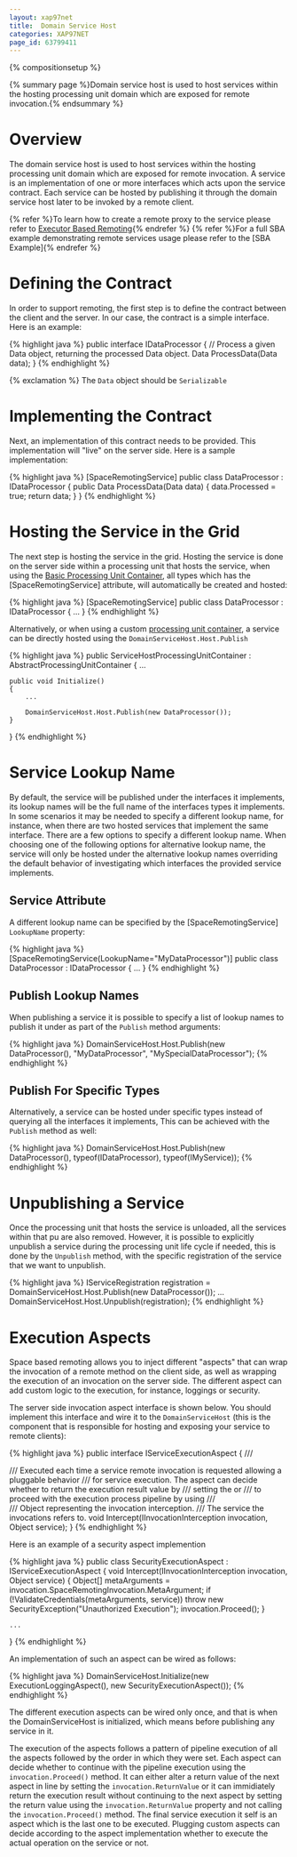 ```yaml
---
layout: xap97net
title:  Domain Service Host
categories: XAP97NET
page_id: 63799411
---
```


{% compositionsetup %}

{% summary page %}Domain service host is used to host services within the hosting processing unit domain which are exposed for remote invocation.{% endsummary %}

# Overview

The domain service host is used to host services within the hosting processing unit domain which are exposed for remote invocation. A service is an implementation of one or more interfaces which acts upon the service contract. Each service can be hosted by publishing it through the domain service host later to be invoked by a remote client.

{% refer %}To learn how to create a remote proxy to the service please refer to [Executor Based Remoting](./executor-based-remoting.html){% endrefer %}
{% refer %}For a full SBA example demonstrating remote services usage please refer to the [SBA Example]{% endrefer %}

# Defining the Contract

In order to support remoting, the first step is to define the contract between the client and the server. In our case, the contract is a simple interface. Here is an example:

{% highlight java %}
public interface IDataProcessor
{
    // Process a given Data object, returning the processed Data object.
    Data ProcessData(Data data);
}
{% endhighlight %}

{% exclamation %} The `Data` object should be `Serializable`

# Implementing the Contract

Next, an implementation of this contract needs to be provided. This implementation will "live" on the server side. Here is a sample implementation:

{% highlight java %}
[SpaceRemotingService]
public class DataProcessor : IDataProcessor
{
    public Data ProcessData(Data data)
    {
    	data.Processed = true;
    	return data;
    }
}
{% endhighlight %}

# Hosting the Service in the Grid

The next step is hosting the service in the grid. Hosting the service is done on the server side within a processing unit that hosts the service, when using the [Basic Processing Unit Container](./basic-processing-unit-container.html), all types which has the \[SpaceRemotingService\] attribute, will automatically be created and hosted:

{% highlight java %}
[SpaceRemotingService]
public class DataProcessor : IDataProcessor
{
...
}
{% endhighlight %}

Alternatively, or when using a custom [processing unit container](./processing-unit-container.html), a service can be directly hosted using the `DomainServiceHost.Host.Publish`

{% highlight java %}
public ServiceHostProcessingUnitContainer : AbstractProcessingUnitContainer
{
    ...

    public void Initialize()
    {
        ...

        DomainServiceHost.Host.Publish(new DataProcessor());
    }
}
{% endhighlight %}

# Service Lookup Name

By default, the service will be published under the interfaces it implements, its lookup names will be the full name of the interfaces types it implements. In some scenarios it may be needed to specify a different lookup name, for instance, when there are two hosted services that implement the same interface. There are a few options to specify a different lookup name. When choosing one of the following options for alternative lookup name, the service will only be hosted under the alternative lookup names overriding the default behavior of investigating which interfaces the provided service implements.

## Service Attribute

A different lookup name can be specified by the \[SpaceRemotingService\] `LookupName` property:

{% highlight java %}
[SpaceRemotingService(LookupName="MyDataProcessor")]
public class DataProcessor : IDataProcessor
{
...
}
{% endhighlight %}

## Publish Lookup Names

When publishing a service it is possible to specify a list of lookup names to publish it under as part of the `Publish` method arguments:

{% highlight java %}
DomainServiceHost.Host.Publish(new DataProcessor(), "MyDataProcessor", "MySpecialDataProcessor");
{% endhighlight %}

## Publish For Specific Types

Alternatively, a service can be hosted under specific types instead of querying all the interfaces it implements, This can be achieved with the `Publish` method as well:

{% highlight java %}
DomainServiceHost.Host.Publish(new DataProcessor(), typeof(IDataProcessor), typeof(IMyService));
{% endhighlight %}

# Unpublishing a Service

Once the processing unit that hosts the service is unloaded, all the services within that pu are also removed.
However, it is possible to explicitly unpublish a service during the processing unit life cycle if needed, this is done by the `Unpublish` method, with the specific registration of the service that we want to unpublish.

{% highlight java %}
IServiceRegistration registration = DomainServiceHost.Host.Publish(new DataProcessor());
...
DomainServiceHost.Host.Unpublish(registration);
{% endhighlight %}

# Execution Aspects

Space based remoting allows you to inject different "aspects" that can wrap the invocation of a remote method on the client side, as well as wrapping the execution of an invocation on the server side. The different aspect can add custom logic to the execution, for instance, loggings or security.

The server side invocation aspect interface is shown below. You should implement this interface and wire it to the `DomainServiceHost` (this is the component that is responsible for hosting and exposing your service to remote clients):

{% highlight java %}
public interface IServiceExecutionAspect
{
    /// <summary>
    /// Executed each time a service remote invocation is requested allowing a pluggable behavior
    /// for service execution. The aspect can decide whether to return the execution result value by
    /// setting the <see cref="IInvocationInterception.ResultValue"/> or
    /// to proceed with the execution process pipeline by using <see cref="IInvocationInterception.Proceed()"/>
    /// </summary>
    /// <param name="invocation">Object representing the invocation interception.</param>
    /// <param name="service">The service the invocations refers to.</param>
    void Intercept(IInvocationInterception invocation, Object service);
}
{% endhighlight %}

Here is an example of a security aspect implemention

{% highlight java %}
public class SecurityExecutionAspect : IServiceExecutionAspect
{
    void Intercept(IInvocationInterception invocation, Object service)
    {
        Object[] metaArguments = invocation.SpaceRemotingInvocation.MetaArgument;
        if (!ValidateCredentials(metaArguments, service))
            throw new SecurityException("Unauthorized Execution");
        invocation.Proceed();
    }

    ...
}
{% endhighlight %}

An implementation of such an aspect can be wired as follows:

{% highlight java %}
DomainServiceHost.Initialize(new ExecutionLoggingAspect(), new SecurityExecutionAspect());
{% endhighlight %}

The different execution aspects can be wired only once, and that is when the DomainServiceHost is initialized, which means before publishing any service in it.

The execution of the aspects follows a pattern of pipeline execution of all the aspects followed by the order in which they were set. Each aspect can decide whether to continue with the pipeline execution using the `invocation.Proceed()` method. It can either alter a return value of the next aspect in line by setting the `invocation.ReturnValue` or it can immidiately return the execution result without continuing to the next aspect by setting the return value using the `invocation.ReturnValue` property and not calling the `invocation.Proceed()` method. The final service execution it self is an aspect which is the last one to be executed. Plugging custom aspects can decide according to the aspect implementation whether to execute the actual operation on the service or not.
